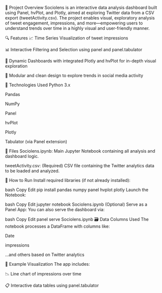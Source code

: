 📌 Project Overview
Sociolens is an interactive data analysis dashboard built using Panel, hvPlot, and Plotly, aimed at exploring Twitter data from a CSV export (tweetActivity.csv). The project enables visual, exploratory analysis of tweet engagement, impressions, and more—empowering users to understand trends over time in a highly visual and user-friendly manner.

🔍 Features
📈 Time Series Visualization of tweet impressions

📊 Interactive Filtering and Selection using panel and panel.tabulator

📌 Dynamic Dashboards with integrated Plotly and hvPlot for in-depth visual exploration

🧠 Modular and clean design to explore trends in social media activity

🧰 Technologies Used
Python 3.x

Pandas

NumPy

Panel

hvPlot

Plotly

Tabulator (via Panel extension)

📂 Files
Sociolens.ipynb: Main Jupyter Notebook containing all analysis and dashboard logic.

tweetActivity.csv: (Required) CSV file containing the Twitter analytics data to be loaded and analyzed.

🚀 How to Run
Install required libraries (if not already installed):

bash
Copy
Edit
pip install pandas numpy panel hvplot plotly
Launch the Notebook:

bash
Copy
Edit
jupyter notebook Sociolens.ipynb
(Optional) Serve as a Panel App:
You can also serve the dashboard via:

bash
Copy
Edit
panel serve Sociolens.ipynb
🗃️ Data Columns Used
The notebook processes a DataFrame with columns like:

Date

impressions

...and others based on Twitter analytics

📌 Example Visualization
The app includes:

📉 Line chart of impressions over time

📋 Interactive data tables using panel.tabulator
